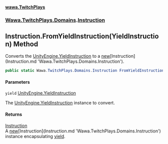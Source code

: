#### [wawa.TwitchPlays](index.md 'index')
### [Wawa.TwitchPlays.Domains](Wawa.TwitchPlays.Domains.md 'Wawa.TwitchPlays.Domains').[Instruction](Instruction.md 'Wawa.TwitchPlays.Domains.Instruction')

## Instruction.FromYieldInstruction(YieldInstruction) Method

Converts the [UnityEngine.YieldInstruction](https://docs.microsoft.com/en-us/dotnet/api/UnityEngine.YieldInstruction 'UnityEngine.YieldInstruction') to a [new](https://docs.microsoft.com/en-us/dotnet/csharp/language-reference/keywords/new 'https://docs.microsoft.com/en-us/dotnet/csharp/language-reference/keywords/new')[Instruction](Instruction.md 'Wawa.TwitchPlays.Domains.Instruction').

```csharp
public static Wawa.TwitchPlays.Domains.Instruction FromYieldInstruction(YieldInstruction yield);
```
#### Parameters

<a name='Wawa.TwitchPlays.Domains.Instruction.FromYieldInstruction(YieldInstruction).yield'></a>

`yield` [UnityEngine.YieldInstruction](https://docs.microsoft.com/en-us/dotnet/api/UnityEngine.YieldInstruction 'UnityEngine.YieldInstruction')

The [UnityEngine.YieldInstruction](https://docs.microsoft.com/en-us/dotnet/api/UnityEngine.YieldInstruction 'UnityEngine.YieldInstruction') instance to convert.

#### Returns
[Instruction](Instruction.md 'Wawa.TwitchPlays.Domains.Instruction')  
A [new](https://docs.microsoft.com/en-us/dotnet/csharp/language-reference/keywords/new 'https://docs.microsoft.com/en-us/dotnet/csharp/language-reference/keywords/new')[Instruction](Instruction.md 'Wawa.TwitchPlays.Domains.Instruction') instance encapsulating [yield](Instruction.FromYieldInstruction.t5HEZqxHCPq5bfqdRFdlyw.md#Wawa.TwitchPlays.Domains.Instruction.FromYieldInstruction(YieldInstruction).yield 'Wawa.TwitchPlays.Domains.Instruction.FromYieldInstruction(YieldInstruction).yield').